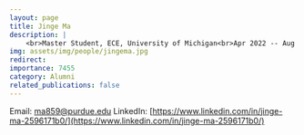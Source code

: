 ```yaml
---
layout: page
title: Jinge Ma
description: |
    <br>Master Student, ECE, University of Michigan<br>Apr 2022 -- Aug 2023<br><span style='color:blue'>PhD Student, Purdue University</span>
img: assets/img/people/jingema.jpg
redirect: 
importance: 7455
category: Alumni
related_publications: false
---
```

Email: [ma859@purdue.edu](mailto:ma859@purdue.edu)
LinkedIn: [https://www.linkedin.com/in/jinge-ma-2596171b0/](https://www.linkedin.com/in/jinge-ma-2596171b0/)

